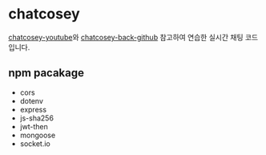 # chatcosey

[chatcosey-youtube](https://www.youtube.com/watch?v=fu9ESu3Xd80&t=1045s)와 [chatcosey-back-github](https://github.com/ankitkarna99/chat-cosey-back) 참고하여 연습한 실시간 채팅 코드입니다.

## npm pacakage
- cors
- dotenv
- express
- js-sha256
- jwt-then
- mongoose
- socket.io
